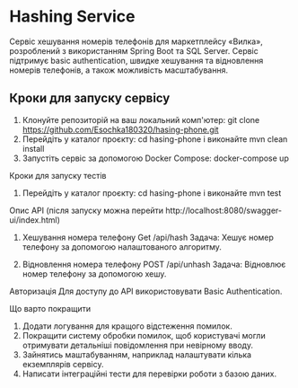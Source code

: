 # Hashing Service

Сервіс хешування номерів телефонів для маркетплейсу «Вилка», 
розроблений з використанням Spring Boot та SQL Server. 
Сервіс підтримує basic authentication, швидке хешування та відновлення номерів телефонів, а також можливість масштабування.


## Кроки для запуску сервісу
1. Клонуйте репозиторій на ваш локальний комп'ютер: git clone https://github.com/Esochka180320/hasing-phone.git
2. Перейдіть у каталог проєкту: cd hasing-phone і виконайте mvn clean install
3. Запустіть сервіс за допомогою Docker Compose: docker-compose up


Кроки для запуску тестів
1. Перейдіть у каталог проєкту: cd hasing-phone і виконайте mvn test


Опис API (після запуску можна перейти http://localhost:8080/swagger-ui/index.html)
1. Хешування номера телефону
Get /api/hash
Задача: Хешує номер телефону за допомогою налаштованого алгоритму.

2. Відновлення номера телефону
POST /api/unhash
Задача: Відновлює номер телефону за допомогою хешу.

Авторизація
Для доступу до API використовувати Basic Authentication.


Що варто покращити
1. Додати логування для кращого відстеження помилок.
2. Покращити систему обробки помилок, щоб користувачі могли отримувати детальніші повідомлення при невірному вводу.
3. Зайнятись маштабуванням, наприклад налаштувати кілька екземплярів сервісу.
4. Написати інтеграційні тести для перевірки роботи з базою даних.
